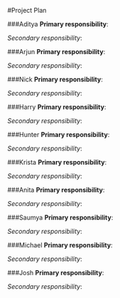 #Project Plan

###Aditya
**Primary responsibility**:

*Secondary responsibility*:

###Arjun
**Primary responsibility**:

*Secondary responsibility*:

###Nick
**Primary responsibility**:

*Secondary responsibility*:

###Harry
**Primary responsibility**:

*Secondary responsibility*:

###Hunter
**Primary responsibility**:

*Secondary responsibility*:

###Krista
**Primary responsibility**:

*Secondary responsibility*:

###Anita
**Primary responsibility**:

*Secondary responsibility*:

###Saumya
**Primary responsibility**:

*Secondary responsibility*:

###Michael
**Primary responsibility**:

*Secondary responsibility*:

###Josh
**Primary responsibility**:

*Secondary responsibility*:
